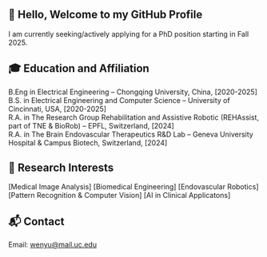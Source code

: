 ## 👋 Hello, Welcome to my GitHub Profile
I am currently seeking/actively applying for a PhD position starting in Fall 2025.

## 🎓 Education and Affiliation
B.Eng in Electrical Engineering – Chongqing University, China, [2020-2025]  
B.S. in Electrical Engineering and Computer Science – University of Cincinnati, USA, [2020-2025]  
R.A. in The Research Group Rehabilitation and Assistive Robotic (REHAssist, part of TNE & BioRob) –  EPFL, Switzerland, [2024]  
R.A. in The Brain Endovascular Therapeutics R&D Lab – Geneva University Hospital & Campus Biotech, Switzerland, [2024]

## 🔬 Research Interests
[Medical Image Analysis]
[Biomedical Engineering]
[Endovascular Robotics]
[Pattern Recognition & Computer Vision] 
[AI in Clinical Applicatons]

## 📬 Contact
Email: wenyu@mail.uc.edu
